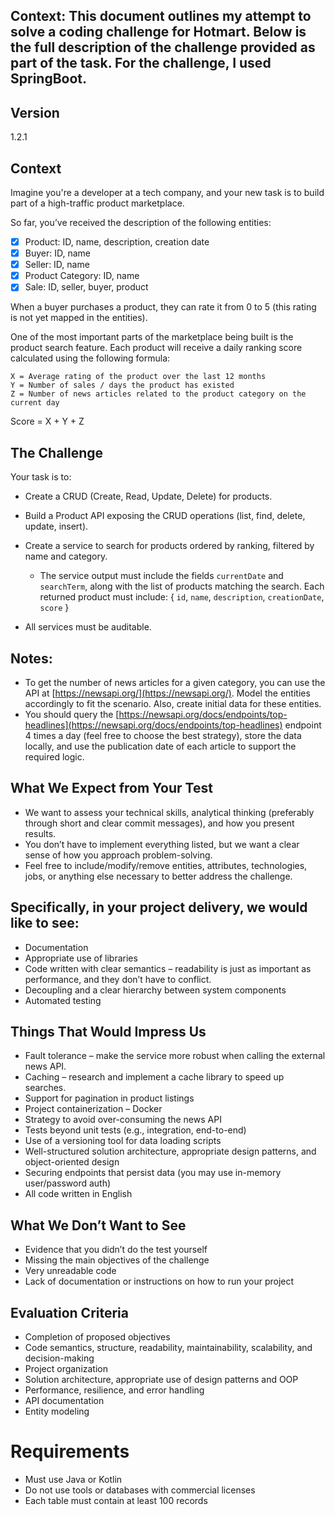 **Context:**
This document outlines my attempt to solve a coding challenge for **Hotmart**. Below is the full description of the challenge provided as part of the task.
For the challenge, I used **SpringBoot**.
---

## Version

1.2.1

## Context

Imagine you're a developer at a tech company, and your new task is to build part of a high-traffic product marketplace.

So far, you’ve received the description of the following entities:

* [x] Product: ID, name, description, creation date
* [x] Buyer: ID, name
* [x] Seller: ID, name
* [x] Product Category: ID, name
* [x] Sale: ID, seller, buyer, product

When a buyer purchases a product, they can rate it from 0 to 5 (this rating is not yet mapped in the entities).

One of the most important parts of the marketplace being built is the product search feature. Each product will receive a daily ranking score calculated using the following formula:

```
X = Average rating of the product over the last 12 months  
Y = Number of sales / days the product has existed  
Z = Number of news articles related to the product category on the current day
```

Score = X + Y + Z

## The Challenge

Your task is to:

* Create a CRUD (Create, Read, Update, Delete) for products.
* Build a Product API exposing the CRUD operations (list, find, delete, update, insert).
* Create a service to search for products ordered by ranking, filtered by name and category.

  * The service output must include the fields `currentDate` and `searchTerm`, along with the list of products matching the search. Each returned product must include: { `id`, `name`, `description`, `creationDate`, `score` }
* All services must be auditable.

## Notes:

* To get the number of news articles for a given category, you can use the API at [https://newsapi.org/](https://newsapi.org/). Model the entities accordingly to fit the scenario. Also, create initial data for these entities.
* You should query the [https://newsapi.org/docs/endpoints/top-headlines](https://newsapi.org/docs/endpoints/top-headlines) endpoint 4 times a day (feel free to choose the best strategy), store the data locally, and use the publication date of each article to support the required logic.

## What We Expect from Your Test

* We want to assess your technical skills, analytical thinking (preferably through short and clear commit messages), and how you present results.
* You don’t have to implement everything listed, but we want a clear sense of how you approach problem-solving.
* Feel free to include/modify/remove entities, attributes, technologies, jobs, or anything else necessary to better address the challenge.

## Specifically, in your project delivery, we would like to see:

* Documentation
* Appropriate use of libraries
* Code written with clear semantics – readability is just as important as performance, and they don’t have to conflict.
* Decoupling and a clear hierarchy between system components
* Automated testing

## Things That Would Impress Us

* Fault tolerance – make the service more robust when calling the external news API.
* Caching – research and implement a cache library to speed up searches.
* Support for pagination in product listings
* Project containerization – Docker
* Strategy to avoid over-consuming the news API
* Tests beyond unit tests (e.g., integration, end-to-end)
* Use of a versioning tool for data loading scripts
* Well-structured solution architecture, appropriate design patterns, and object-oriented design
* Securing endpoints that persist data (you may use in-memory user/password auth)
* All code written in English

## What We Don’t Want to See

* Evidence that you didn’t do the test yourself
* Missing the main objectives of the challenge
* Very unreadable code
* Lack of documentation or instructions on how to run your project

## Evaluation Criteria

* Completion of proposed objectives
* Code semantics, structure, readability, maintainability, scalability, and decision-making
* Project organization
* Solution architecture, appropriate use of design patterns and OOP
* Performance, resilience, and error handling
* API documentation
* Entity modeling

# Requirements

* Must use Java or Kotlin
* Do not use tools or databases with commercial licenses
* Each table must contain at least 100 records
